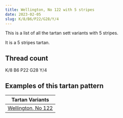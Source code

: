 ```yaml
---
title: Wellington, No 122 with 5 stripes
date: 2023-02-05
slug: K/8/B6/P22/G28/Y/4
---
```

This is a list of all the tartan sett variants with 5 stripes.

It is a 5 stripes tartan.


## Thread count
K/8 B6 P22 G28 Y/4

## Examples of this tartan pattern

| Tartan Variants |
|---------------|
| [Wellington, No 122](/variants/k/8/b6/p22/g28/y/4-b5480b0-g008000-k000000-p800080-yf0c000)||
